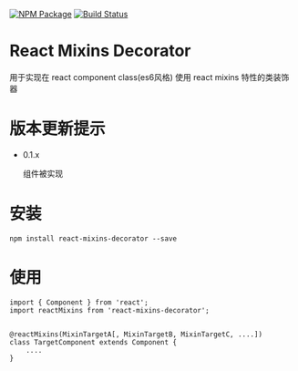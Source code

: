 [![NPM Package](https://badge.fury.io/js/react-mixins.svg)](https://www.npmjs.com/package/react-mixins-decorator)
[![Build Status](https://travis-ci.org/maolion/react-mixins.svg)](https://travis-ci.org/maolion/react-mixins-decorator)

# React Mixins Decorator

用于实现在 react component class(es6风格) 使用 react mixins 特性的类装饰器


# 版本更新提示

- 0.1.x

    组件被实现


# 安装

```
npm install react-mixins-decorator --save
```

# 使用

```
import { Component } from 'react';
import reactMixins from 'react-mixins-decorator';


@reactMixins(MixinTargetA[, MixinTargetB, MixinTargetC, ....])
class TargetComponent extends Component {
    ....
}
```